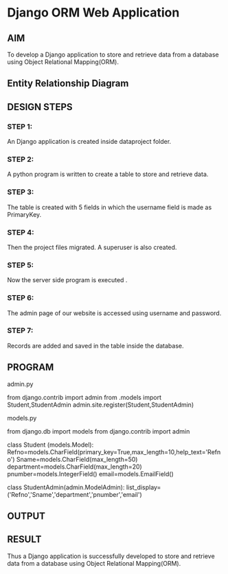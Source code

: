 # Django ORM Web Application

## AIM
To develop a Django application to store and retrieve data from a database using Object Relational Mapping(ORM).

## Entity Relationship Diagram


## DESIGN STEPS

### STEP 1:
An Django application is created inside dataproject folder.

### STEP 2:
A python program is written to create a table to store and retrieve data.

### STEP 3:

The table is created with 5 fields in which the username field is made as PrimaryKey.

### STEP 4:

Then the project files migrated. A superuser is also created.

### STEP 5:

Now the server side program is executed .

### STEP 6:

The admin page of our website is accessed using username and password.

### STEP 7:

Records are added and saved in the table inside the database.



## PROGRAM
admin.py

from django.contrib import admin
from .models import Student,StudentAdmin
admin.site.register(Student,StudentAdmin)

models.py

from django.db import models
from django.contrib import admin


class Student (models.Model):
    Refno=models.CharField(primary_key=True,max_length=10,help_text='Refno')
    Sname=models.CharField(max_length=50)
    department=models.CharField(max_length=20)
    pnumber=models.IntegerField()
    email=models.EmailField()


class StudentAdmin(admin.ModelAdmin):
    list_display=('Refno','Sname','department','pnumber','email')


## OUTPUT



## RESULT
Thus a Django application is successfully developed to store and retrieve data from a database using Object Relational Mapping(ORM).
